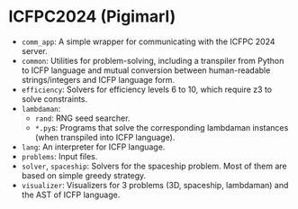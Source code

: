 # ICFPC2024 (Pigimarl)

- `comm_app`: A simple wrapper for communicating with the ICFPC 2024 server.
- `common`: Utilities for problem-solving, including a transpiler from Python to ICFP language and mutual conversion between human-readable strings/integers and ICFP language form.
- `efficiency`: Solvers for efficiency levels 6 to 10, which require z3 to solve constraints.
- `lambdaman`:
    - `rand`: RNG seed searcher.
    - `*.py`s: Programs that solve the corresponding lambdaman instances (when transpiled into ICFP language).
- `lang`: An interpreter for ICFP language.
- `problems`: Input files.
- `solver`, `spaceship`: Solvers for the spaceship problem. Most of them are based on simple greedy strategy.
- `visualizer`: Visualizers for 3 problems (3D, spaceship, lambdaman) and the AST of ICFP language.